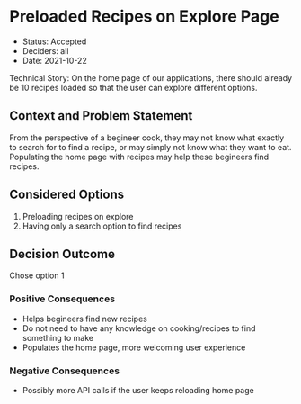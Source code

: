 # Preloaded Recipes on Explore Page
- Status: Accepted
- Deciders: all
- Date: 2021-10-22

Technical Story: On the home page of our applications, there should already be 10 recipes loaded so that the user can explore different options.

## Context and Problem Statement

From the perspective of a begineer cook, they may not know what exactly to search for to find a recipe, or may simply not know what they want to eat. Populating the home page with recipes may help these begineers find recipes. 


## Considered Options

1.  Preloading recipes on explore 
2.  Having only a search option to find recipes

## Decision Outcome

Chose option 1

### Positive Consequences

- Helps begineers find new recipes 
- Do not need to have any knowledge on cooking/recipes to find something to make 
- Populates the home page, more welcoming user experience

### Negative Consequences

- Possibly more API calls if the user keeps reloading home page
